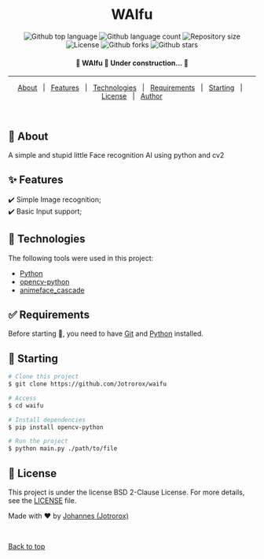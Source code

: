 <h1 align="center">WAIfu</h1>

<p align="center">
  <img alt="Github top language" src="https://img.shields.io/github/languages/top/Jotrorox/waifu?color=56BEB8">

  <img alt="Github language count" src="https://img.shields.io/github/languages/count/Jotrorox/waifu?color=56BEB8">

  <img alt="Repository size" src="https://img.shields.io/github/repo-size/Jotrorox/waifu?color=56BEB8">

  <img alt="License" src="https://img.shields.io/github/license/Jotrorox/waifu?color=56BEB8">

  <img alt="Github forks" src="https://img.shields.io/github/forks/Jotrorox/waifu?color=56BEB8" />

  <img alt="Github stars" src="https://img.shields.io/github/stars/Jotrorox/waifu?color=56BEB8" />
</p>

<!-- Status -->

<h4 align="center"> 
	🚧  WAIfu 🚀 Under construction...  🚧
</h4> 

<hr>

<p align="center">
  <a href="#dart-about">About</a> &#xa0; | &#xa0; 
  <a href="#sparkles-features">Features</a> &#xa0; | &#xa0;
  <a href="#rocket-technologies">Technologies</a> &#xa0; | &#xa0;
  <a href="#white_check_mark-requirements">Requirements</a> &#xa0; | &#xa0;
  <a href="#checkered_flag-starting">Starting</a> &#xa0; | &#xa0;
  <a href="#memo-license">License</a> &#xa0; | &#xa0;
  <a href="https://github.com/Jotrorox" target="_blank">Author</a>
</p>

<br>

## :dart: About ##

A simple and stupid little Face recognition AI using python and cv2

## :sparkles: Features ##

:heavy_check_mark: Simple Image recognition;\
:heavy_check_mark: Basic Input support;
## :rocket: Technologies ##

The following tools were used in this project:

- [Python](https://www.python.org/)
- [opencv-python](https://pypi.org/project/opencv-python/)
- [animeface_cascade](https://raw.githubusercontent.com/nagadomi/lbpcascade_animeface/master/lbpcascade_animeface.xml)

## :white_check_mark: Requirements ##

Before starting :checkered_flag:, you need to have [Git](https://git-scm.com) and [Python](https://www.python.org/) installed.

## :checkered_flag: Starting ##

```bash
# Clone this project
$ git clone https://github.com/Jotrorox/waifu

# Access
$ cd waifu

# Install dependencies
$ pip install opencv-python

# Run the project
$ python main.py ./path/to/file
```

## :memo: License ##

This project is under the license BSD 2-Clause License. For more details, see the [LICENSE](LICENSE) file.


Made with :heart: by <a href="https://github.com/Jotrorox" target="_blank">Johannes (Jotrorox)</a>

&#xa0;

<a href="#top">Back to top</a>
